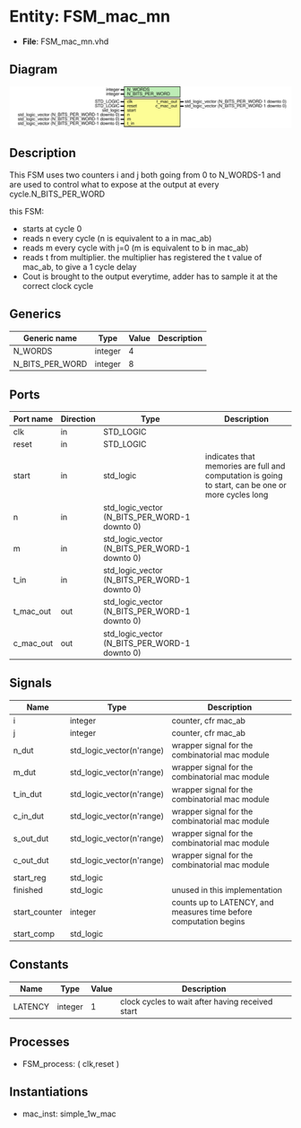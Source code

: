 # Entity: FSM_mac_mn 

- **File**: FSM_mac_mn.vhd
## Diagram

![Diagram](FSM_mac_mn.svg "Diagram")
## Description

This FSM uses two counters i and j both going from 0 to N_WORDS-1 and are used to control what to expose at the output at every cycle.N_BITS_PER_WORD

this FSM:

* starts at cycle 0
* reads n every cycle  (n is equivalent to a in mac_ab)
* reads m every cycle with j=0	(m is equivalent to b in mac_ab)
* reads t from multiplier. the multiplier has registered  the t value of mac_ab, to give a 1 cycle delay
* Cout is brought to the output everytime, adder has to sample it at the correct clock cycle
## Generics

| Generic name    | Type    | Value | Description |
| --------------- | ------- | ----- | ----------- |
| N_WORDS         | integer | 4     |             |
| N_BITS_PER_WORD | integer | 8     |             |
## Ports

| Port name | Direction | Type                                           | Description                                                                                        |
| --------- | --------- | ---------------------------------------------- | -------------------------------------------------------------------------------------------------- |
| clk       | in        | STD_LOGIC                                      |                                                                                                    |
| reset     | in        | STD_LOGIC                                      |                                                                                                    |
| start     | in        | std_logic                                      | indicates that memories are full and computation is going to start, can be one or more cycles long |
| n         | in        | std_logic_vector (N_BITS_PER_WORD-1  downto 0) |                                                                                                    |
| m         | in        | std_logic_vector (N_BITS_PER_WORD-1  downto 0) |                                                                                                    |
| t_in      | in        | std_logic_vector (N_BITS_PER_WORD-1  downto 0) |                                                                                                    |
| t_mac_out | out       | std_logic_vector (N_BITS_PER_WORD-1  downto 0) |                                                                                                    |
| c_mac_out | out       | std_logic_vector (N_BITS_PER_WORD-1  downto 0) |                                                                                                    |
## Signals

| Name          | Type                      | Description                                                       |
| ------------- | ------------------------- | ----------------------------------------------------------------- |
| i             | integer                   | counter, cfr mac_ab                                               |
| j             | integer                   | counter, cfr mac_ab                                               |
| n_dut         | std_logic_vector(n'range) | wrapper signal for the combinatorial mac module                   |
| m_dut         | std_logic_vector(n'range) | wrapper signal for the combinatorial mac module                   |
| t_in_dut      | std_logic_vector(n'range) | wrapper signal for the combinatorial mac module                   |
| c_in_dut      | std_logic_vector(n'range) | wrapper signal for the combinatorial mac module                   |
| s_out_dut     | std_logic_vector(n'range) | wrapper signal for the combinatorial mac module                   |
| c_out_dut     | std_logic_vector(n'range) | wrapper signal for the combinatorial mac module                   |
| start_reg     | std_logic                 |                                                                   |
| finished      | std_logic                 | unused in this implementation                                     |
| start_counter | integer                   | counts up to LATENCY, and measures time before computation begins |
| start_comp    | std_logic                 |                                                                   |
## Constants

| Name    | Type    | Value | Description                                      |
| ------- | ------- | ----- | ------------------------------------------------ |
| LATENCY | integer | 1     | clock cycles to wait after having received start |
## Processes
- FSM_process: ( clk,reset )
## Instantiations

- mac_inst: simple_1w_mac

